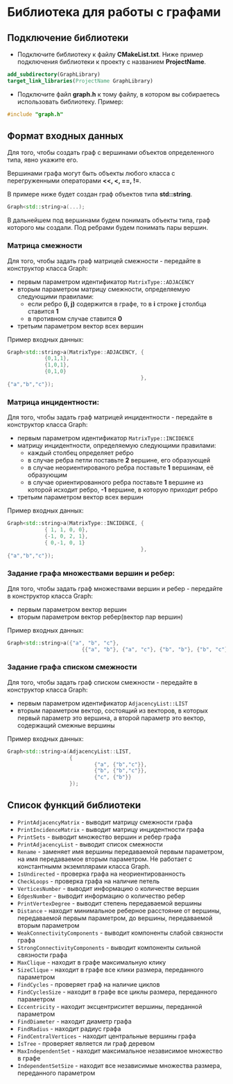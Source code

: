 # Библиотека для работы с графами
## Подключение библиотеки
- Подключите библиотеку к файлу **CMakeList.txt**. Ниже пример подключения библиотеки к проекту с названием **ProjectName**.
```CMake
add_subdirectory(GraphLibrary)
target_link_libraries(ProjectName GraphLibrary)
```
- Подключите файл **graph.h** к тому файлу, в котором вы собираетесь использовать библиотеку. Пример:
```C++
#include "graph.h"
```
## Формат входных данных
Для того, чтобы создать граф с вершинами объектов определенного типа, явно укажите его.

Вершинами графа могут быть объекты любого класса с перегруженными операторами **<<, <, ==, !=**.

В примере ниже будет создан граф объектов типа **std::string**.
```C++
Graph<std::string>a(...);
```

В дальнейшем под вершинами будем понимать объекты типа, граф которого мы создали. Под ребрами будем понимать пары вершин.
### Матрица смежности
Для того, чтобы задать граф матрицей смежности - передайте в конструктор класса Graph:
- первым параметром идентификатор `MatrixType::ADJACENCY`
- вторым параметром матрицу смежности, определяемую следующими правилами: 
    - если ребро **(i, j)** содержится в графе, то в **i** строке **j** столбца ставится **1**
    - в противном случае ставится **0**
- третьим параметром вектор всех вершин

Пример входных данных:
```C++
Graph<std::string>a(MatrixType::ADJACENCY, {
            {0,1,1},
            {1,0,1},
            {0,1,0}
                                           },
{"a","b","c"});
```

### Матрица инцидентности:
Для того, чтобы задать граф матрицей инцидентности - передайте в конструктор класса Graph:
- первым параметром идентификатор `MatrixType::INCIDENCE`
- матрицу инцидентности, определяемую следующими правилами: 
    - каждый столбец определяет ребро
    - в случае ребра петли поставьте **2** вершине, его образующей
    - в случае неориентированого ребра поставьте **1** вершинам, её образующим
    - в случае ориентированного ребра поставьте **1** вершине из которой исходит ребро, **-1** вершине, в которую приходит ребро
- третьим параметром вектор всех вершин

Пример входных данных:
```C++
Graph<std::string>a(MatrixType::INCIDENCE, {
            { 1, 1, 0, 0},
            {-1, 0, 2, 1},
            { 0,-1, 0, 1}
                                           },
{"a","b","c"});
```
### Задание графа множествами вершин и ребер:
Для того, чтобы задать граф множествами вершин и ребер - передайте в конструктор класса Graph:
- первым параметром вектор вершин
- вторым параметром вектор ребер(вектор пар вершин)

Пример входных данных:
```C++
Graph<std::string>a({"a", "b", "c"},
                        {{"a", "b"}, {"a", "c"}, {"b", "b"}, {"b", "c"}, {"c", "b"}});
```
### Задание графа списком смежности
Для того, чтобы задать граф списком смежности - передайте в конструктор класса Graph:
- первым параметром идентификатор `AdjacencyList::LIST`
- вторым параметром вектор, состоящий из векторов, в которых первый параметр это вершина, а второй параметр это вектор, содержащий смежные вершины

Пример входных данных:
```C++
Graph<std::string>a(AdjacencyList::LIST,
                    {
                            {"a", {"b","c"}},
                            {"b", {"b","c"}},
                            {"c", {"b"}}
                    });
```
## Список функций библиотеки
- `PrintAdjacencyMatrix` - выводит матрицу смежности графа
- `PrintIncidenceMatrix` - выводит матрицу инцидентности графа
- `PrintSets` - выводит множество вершин и ребер графа
- `PrintAdjacencyList` - выводит список смежности
- `Rename` - заменяет имя вершины передаваемой первым параметром, на имя передаваемое вторым параметром. Не работает с константнымм экземплярами класса Graph.
- `IsUndirected` - проверка графа на неориентированность
- `CheckLoops` - проверка графа на наличие петель
- `VerticesNumber` - выводит информацию о количестве вершин
- `EdgesNumber` - выводит информацию о количество ребер
- `PrintVertexDegree` - выводит степень передаваемой вершины
- `Distance` - находит минимальное реберное расстояние от вершины, передаваемой первым параметром, до вершины, передаваемой вторым параметром
- `WeakConnectivityComponents` - выводит компоненты слабой связности графа
- `StrongConnectivityComponents` - выводит компоненты сильной связности графа
- `MaxClique` - находит в графе максимальную клику
- `SizeClique` - находит в графе все клики размера, переданного параметром
- `FindCycles` - проверяет граф на наличие циклов
- `FindCyclesSize` - находит в графе все циклы размера, переданного параметром
- `Eccentricity` - находит эксцентриситет вершины, переданной параметром
- `FindDiameter` - находит диаметр графа
- `FindRadius` - находит радиус графа
- `FindCentralVertices` - находит центральные вершины графа
- `IsTree` - проверяет является ли граф деревом
- `MaxIndependentSet` - находит максимальное независимое множество в графе
- `IndependentSetSize` - находит все независимые множества размера, переданного параметром